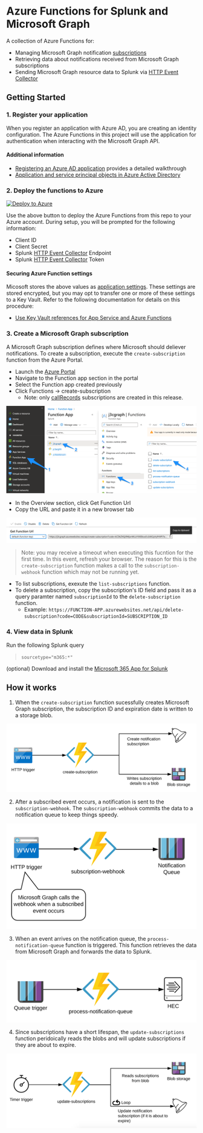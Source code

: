 # Azure Functions for Splunk and Microsoft Graph

A collection of Azure Functions for:
* Managing Microsoft Graph notification [subscriptions](https://docs.microsoft.com/en-us/graph/api/resources/subscription)
* Retrieving data about notifications received from Microsoft Graph subscriptions
* Sending Microsoft Graph resource data to Splunk via [HTTP Event Collector](https://docs.splunk.com/Documentation/Splunk/latest/Data/UsetheHTTPEventCollector)

## Getting Started

### 1. Register your application
When you register an application with Azure AD, you are creating an identity configuration.  The Azure Functions in this project will use the application for authentication when interacting with the Microsoft Graph API.

#### Additional information
* [Registering an Azure AD application](docs/RegisterApplication.md) provides a detailed walkthrough
* [Application and service principal objects in Azure Active Directory](https://docs.microsoft.com/en-us/azure/active-directory/develop/app-objects-and-service-principals)

### 2. Deploy the functions to Azure

[![Deploy to Azure](https://aka.ms/deploytoazurebutton)](https://portal.azure.com/#create/Microsoft.Template/uri/https%3A%2F%2Fraw.githubusercontent.com%2FJasonConger%2Fsplunk-azure-functions-graph%2Fmaster%2Fdeploy%2FazureDeploy.json)

Use the above button to deploy the Azure Functions from this repo to your Azure account.  During setup, you will be prompted for the following information:

* Client ID
* Client Secret
* Splunk [HTTP Event Collector](https://docs.splunk.com/Documentation/Splunk/latest/Data/UsetheHTTPEventCollector) Endpoint
* Splunk [HTTP Event Collector](https://docs.splunk.com/Documentation/Splunk/latest/Data/UsetheHTTPEventCollector) Token

#### Securing Azure Function settings
Micosoft stores the above values as [application settings](https://docs.microsoft.com/en-us/azure/azure-functions/functions-how-to-use-azure-function-app-settings#settings). These settings are stored encrypted, but you may opt to transfer one or more of these settings to a Key Vault. Refer to the following documentation for details on this procedure:

* [Use Key Vault references for App Service and Azure Functions](https://docs.microsoft.com/en-us/azure/app-service/app-service-key-vault-references)

### 3. Create a Microsoft Graph subscription

A Microsoft Graph subscription defines where Microsoft should deliever notifications.  To create a subscription, execute the `create-subscription` function from the Azure Portal.

* Launch the [Azure Portal](https://portal.azure.com)
* Navigate to the Function app section in the portal
* Select the Function app created previously
* Click Functions -> create-subscription
    * Note: only [callRecords](https://docs.microsoft.com/en-us/graph/api/resources/callrecords-callrecord) subscriptions are created in this release.

[![Navigate to create-subscription function](docs/images/portal-function-app.png)](docs/images/portal-function-app.png)

* In the Overview section, click Get Function Url
* Copy the URL and paste it in a new browser tab

[![Execute create-subscription function](docs/images/function-create-subscription-url.png)](docs/images/function-create-subscription-url.png)

> Note: you may receive a timeout when executing this fucntion for the first time. In this event, refresh your browser. The reason for this is the `create-subscription` function makes a call to the `subscription-webhook` function which may not be running yet.

* To list subscriptions, exexute the `list-subscriptions` function.
* To delete a subscription, copy the subscription's ID field and pass it as a query paramter named `subscriptionId` to the `delete-subscription` function.
    * Example: `https://FUNCTION-APP.azurewebsites.net/api/delete-subscription?code=CODE&subscriptionId=SUBSCRIPTION_ID`

### 4. View data in Splunk

Run the following Splunk query

> `sourcetype="m365:*"`

(optional) Download and install the [Microsoft 365 App for Splunk](https://splunkbase.splunk.com/app/3786/)

## How it works
1. When the `create-subscription` function sucessfully creates Microsoft Graph subscription, the subscription ID and expiration date is written to a storage blob.

[![subscription-webhook](docs/images/function-create-subscription.png)](docs/images/function-create-subscription.png)

2. After a subscribed event occurs, a notification is sent to the `subscription-webhook`.  The `subscription-webhook` commits the data to a notification queue to keep things speedy.

[![subscription-webhook](docs/images/function-subscription-webhook.png)](docs/images/function-subscription-webhook.png)

3. When an event arrives on the notification queue, the `process-notification-queue` function is triggered.  This function retrieves the data from Microsoft Graph and forwards the data to Splunk.

[![subscription-webhook](docs/images/function-process-notification-queue.png)](docs/images/function-process-notification-queue.png)

4. Since subscriptions have a short lifespan, the `update-subscriptions` function peridoically reads the blobs and will update subscriptions if they are about to expire.

[![subscription-webhook](docs/images/function-update-subscriptions.png)](docs/images/function-update-subscriptions.png)